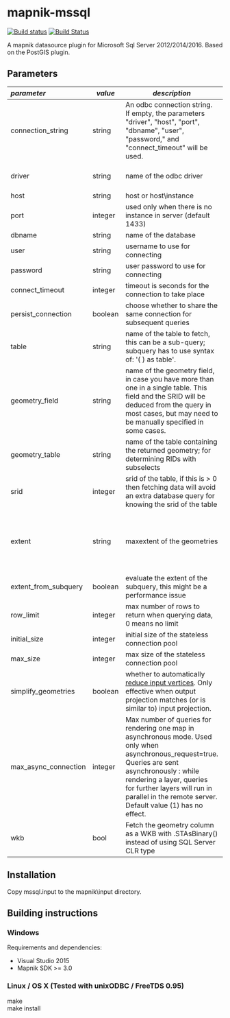 mapnik-mssql
============
[![Build status](https://ci.appveyor.com/api/projects/status/mkkf90sypw0b8i82/branch/master?svg=true)](https://ci.appveyor.com/project/gaspardle/mapnik-mssql/branch/master)
[![Build Status](https://travis-ci.org/gaspardle/mapnik-mssql.svg?branch=master)](https://travis-ci.org/gaspardle/mapnik-mssql)

A mapnik datasource plugin for Microsoft Sql Server 2012/2014/2016. Based on the PostGIS plugin.

Parameters
----------

| *parameter*       | *value*  | *description* | *default* |
|:------------------|----------|---------------|----------:|
| connection_string     | string       | An odbc connection string. If empty, the parameters "driver", "host", "port", "dbname", "user", "password," and "connect_timeout" will be used. | |
| driver                | string       | name of the odbc driver | SQL Server Native Client 11.0 |
| host                  | string       | host or host\instance | |
| port                  | integer      | used only when there is no instance in server (default 1433) | |
| dbname                | string       | name of the database | |
| user                  | string       | username to use for connecting | |
| password              | string       | user password to use for connecting | |
| connect_timeout       | integer      | timeout is seconds for the connection to take place | 4 |
| persist_connection    | boolean      | choose whether to share the same connection for subsequent queries | true |
| table                 | string       | name of the table to fetch, this can be a sub-query;  subquery has to use syntax of:  '( ) as table'. | |
| geometry_field        | string       | name of the geometry field, in case you have more than one in a single table. This field and the SRID will be deduced from the query in most cases, but may need to be manually specified in some cases.| |
| geometry_table        | string       | name of the table containing the returned geometry; for determining RIDs with subselects | |
| srid                  | integer      | srid of the table, if this is > 0 then fetching data will avoid an extra database query for knowing the srid of the table | 0 |
| extent                | string       | maxextent of the geometries | determined by querying the metadata for the table |
| extent_from_subquery  | boolean      | evaluate the extent of the subquery, this might be a performance issue | false |
| row_limit             | integer      | max number of rows to return when querying data, 0 means no limit | 0 |
| initial_size          | integer      | initial size of the stateless connection pool | 1 |
| max_size              | integer      | max size of the stateless connection pool | 10 |
| simplify_geometries   | boolean      | whether to automatically [reduce input vertices](http://blog.cartodb.com/post/20163722809/speeding-up-tiles-rendering). Only effective when output projection matches (or is similar to) input projection. | false |
| max_async_connection  | integer      | Max number of queries for rendering one map in asynchronous mode. Used only when asynchronous_request=true. Queries are sent asynchronously : while rendering a layer, queries for further layers will run in parallel in the remote server.  Default value (1) has no effect.  | 1 |
| wkb                   | bool         | Fetch the geometry column as a WKB with .STAsBinary() instead of using SQL Server CLR type | false |


Installation
------------

Copy mssql.input to the mapnik\input directory.

Building instructions
---------------------
### Windows

Requirements and dependencies:
 - Visual Studio 2015 
 - Mapnik SDK >= 3.0

### Linux / OS X (Tested with unixODBC / FreeTDS 0.95)
make  
make install
